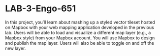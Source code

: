 # LAB-3-Engo-651
In this project, you’ll learn about mashing up a styled vector tileset hosted on Mapbox with your web mapping application developed in the previous lab. Users will be able to load and visualize a different map layer (e.g., a Mapbox style) from your Mapbox account. You will use Mapbox to design and publish the map layer. Users will also be able to toggle on and off the new layer.
